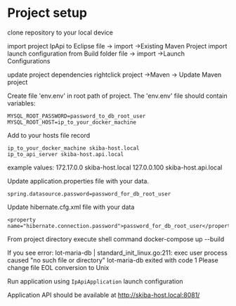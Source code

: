 # Project setup

clone repository to your local device

import project IpApi to Eclipse  file -> import ->Existing Maven Project
import launch configuration from Build folder file -> import ->Launch Configurations

update project dependencies rightclick project ->Maven -> Update Maven project


Create file 'env.env' in root path of project.
The 'env.env' file should contain variables:

	MYSQL_ROOT_PASSWORD=password_to_db_root_user
	MYSQL_ROOT_HOST=ip_to_your_docker_machine

Add to your hosts file record
	
	ip_to_your_docker_machine skiba-host.local
	ip_to_api_server skiba-host.api.local

example values:
	172.17.0.0 skiba-host.local
	127.0.0.100 skiba-host.api.local
	
Update application.properties file with your data.

	spring.datasource.password=password_for_db_root_user

Update hibernate.cfg.xml file with your data

	<property name="hibernate.connection.password">password_for_db_root_user</property>
	
From project directory execute shell command
	docker-compose up --build
	
If you see error:
	lot-maria-db  | standard_init_linux.go:211: exec user process caused "no such file or directory"
	lot-maria-db exited with code 1
Please change file EOL conversion to Unix

Run application using `IpApiApplication` launch configuration

Application API should be available at 
	http://skiba-host.local:8081/